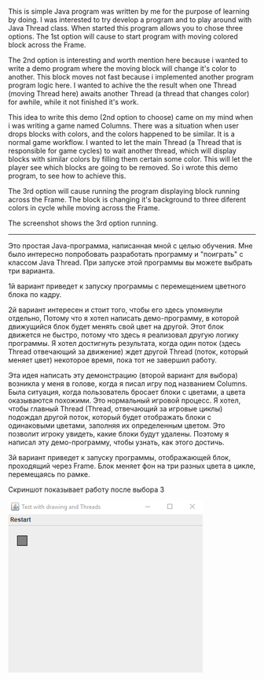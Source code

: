This is simple Java program was written by me for the purpose of learning by doing.
I was interested to try develop a program and to play around with Java Thread class.
When started this program allows you to chose three options.
The 1st option will cause to start program with moving colored block across the Frame.<br>

The 2nd option is interesting and worth mention here because i wanted to write a demo program where the moving block will change it's color to another.
This block moves not fast because i implemented another program program logic here. I wanted to achive the the result when one Thread (moving Thread here) awaits another Thread (a thread that changes color) for awhile, while it not finished it's work.

This idea to write this demo (2nd option to choose) came on my mind when i was writing a game named Columns. There was a situation when user drops blocks with colors, and the colors happened to be similar. It is a normal game workflow. I wanted to let the main Thread (a Thread that is responsible for game cycles) to wait another thread, which will display blocks with similar colors by filling them certain some color. This will let the player see which blocks are going to be removed. So i wrote this demo program, to see how to achieve this.<br>

The 3rd option will cause running the program displaying block running across the Frame. The block is changing it's background to three diferent colors in cycle while moving across the Frame.

The screenshot shows the 3rd option running.
<hr>

Это простая Java-программа, написанная мной с целью обучения.
Мне было интересно попробовать разработать программу и "поиграть" с классом Java Thread.
При запуске этой программы вы можете выбрать три варианта.

1й вариант приведет к запуску программы с перемещением цветного блока по кадру.<br>

2й вариант интересен и стоит того, чтобы его здесь упомянули отдельно, Потому что я хотел написать демо-программу, 
в которой движущийся блок будет менять свой цвет на другой. Этот блок движется не быстро, потому что здесь я реализовал другую логику программы. Я хотел достигнуть результата, когда один поток 
(здесь Thread отвечающий за движение) ждет другой Thread (поток, который меняет цвет) некоторое время, пока тот не завершил работу.

Эта идея написать эту демонстрацию (второй вариант для выбора) возникла у меня в голове, когда я писал игру под названием Columns. 
Была ситуация, когда пользователь бросает блоки с цветами, а цвета оказываются похожими. Это нормальный игровой процесс. Я хотел, чтобы 
главный Thread (Thread, отвечающий за игровые циклы) подождал другой поток, который будет отображать блоки с одинаковыми цветами, 
заполняя их определенным цветом. Это позволит игроку увидеть, какие блоки будут удалены. Поэтому я написал эту демо-программу, 
чтобы узнать, как этого достичь.<br>

3й вариант приведет к запуску программы, отображающей блок, проходящий через Frame. Блок меняет фон на три разных цвета в цикле, 
перемещаясь по рамке.

Скриншот показывает работу после выбора 3

![alt text](ProgramRunDemo.gif)

